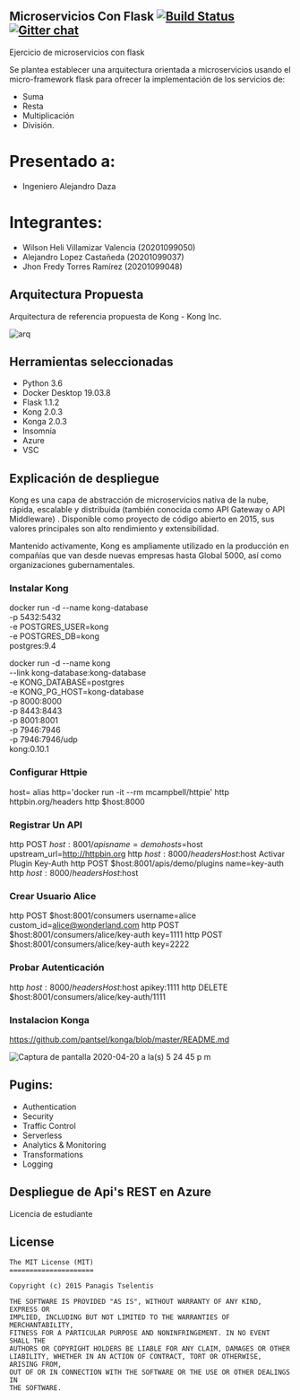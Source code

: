 ## Microservicios Con Flask  [![Build Status](https://travis-ci.org/pantsel/konga.svg?branch=master)](https://travis-ci.org/pantsel/konga)    [![Gitter chat](https://badges.gitter.im/pantsel-konga/Lobby.png)](https://gitter.im/pantsel-konga/Lobby)

Ejercicio de microservicios con flask

Se plantea establecer una arquitectura orientada a microservicios usando el micro-framework flask para ofrecer la implementación de los servicios de:

 - Suma 
 - Resta
 - Multiplicación
 - División.

# Presentado a: 
- Ingeniero Alejandro Daza

# Integrantes:

- Wilson Heli Villamizar Valencia (20201099050) 
- Alejandro Lopez Castañeda       (20201099037)
- Jhon Fredy Torres Ramírez       (20201099048)

## Arquitectura Propuesta

Arquitectura de referencia propuesta de Kong - Kong Inc.

![arq](https://user-images.githubusercontent.com/15526824/79803656-068c2600-8328-11ea-9c14-fba27198ce0a.png)


## Herramientas seleccionadas 

- Python 3.6
- Docker Desktop 19.03.8
- Flask 1.1.2
- Kong 2.0.3 
- Konga 2.0.3
- Insomnia
- Azure
- VSC

## Explicación de despliegue

Kong es una capa de abstracción de microservicios nativa de la nube, rápida, escalable y distribuida (también conocida como API Gateway o API Middleware) . Disponible como proyecto de código abierto en 2015, sus valores principales son alto rendimiento y extensibilidad.

Mantenido activamente, Kong es ampliamente utilizado en la producción en compañías que van desde nuevas empresas hasta Global 5000, así como organizaciones gubernamentales.

### Instalar Kong

docker run -d --name kong-database \
              -p 5432:5432 \
              -e POSTGRES_USER=kong \
              -e POSTGRES_DB=kong \
              postgres:9.4

docker run -d --name kong \
              --link kong-database:kong-database \
              -e KONG_DATABASE=postgres \
              -e KONG_PG_HOST=kong-database \
              -p 8000:8000 \
              -p 8443:8443 \
              -p 8001:8001 \
              -p 7946:7946 \
              -p 7946:7946/udp \
              kong:0.10.1
              
### Configurar Httpie

host=<tu-hostname-externo>
alias http='docker run -it --rm mcampbell/httpie'
http httpbin.org/headers
http $host:8000
 
### Registrar Un API

http POST $host:8001/apis name=demo hosts=$host upstream_url=http://httpbin.org
http $host:8000/headers Host:$host
Activar Plugin Key-Auth
http POST $host:8001/apis/demo/plugins name=key-auth
http $host:8000/headers Host:$host
 
### Crear Usuario Alice

http POST $host:8001/consumers username=alice custom_id=alice@wonderland.com
http POST $host:8001/consumers/alice/key-auth key=1111
http POST $host:8001/consumers/alice/key-auth key=2222
 
### Probar Autenticación

http $host:8000/headers Host:$host apikey:1111
http DELETE $host:8001/consumers/alice/key-auth/1111

### Instalacion Konga
https://github.com/pantsel/konga/blob/master/README.md

![Captura de pantalla 2020-04-20 a la(s) 5 24 45 p  m](https://user-images.githubusercontent.com/15526824/79805528-f9713600-832b-11ea-94b9-76094817c33f.png)

## Pugins:

- Authentication
- Security
- Traffic Control
- Serverless
- Analytics & Monitoring
- Transformations
- Logging

## Despliegue de Api's REST en Azure

Licencia de estudiante



## License
```
The MIT License (MIT)
=====================

Copyright (c) 2015 Panagis Tselentis

THE SOFTWARE IS PROVIDED "AS IS", WITHOUT WARRANTY OF ANY KIND, EXPRESS OR
IMPLIED, INCLUDING BUT NOT LIMITED TO THE WARRANTIES OF MERCHANTABILITY,
FITNESS FOR A PARTICULAR PURPOSE AND NONINFRINGEMENT. IN NO EVENT SHALL THE
AUTHORS OR COPYRIGHT HOLDERS BE LIABLE FOR ANY CLAIM, DAMAGES OR OTHER
LIABILITY, WHETHER IN AN ACTION OF CONTRACT, TORT OR OTHERWISE, ARISING FROM,
OUT OF OR IN CONNECTION WITH THE SOFTWARE OR THE USE OR OTHER DEALINGS IN
THE SOFTWARE.
```
